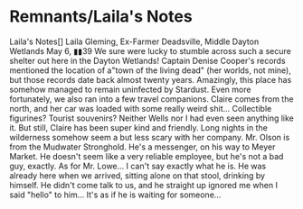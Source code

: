 # Remnants/Laila's Notes

Laila's Notes[]
Laila Gleming, Ex-Farmer
Deadsville, Middle Dayton Wetlands
May 6, ▮▮39
We sure were lucky to stumble across such a secure shelter out here in the Dayton Wetlands! Captain Denise  Cooper's records mentioned the location of a"town of the living dead" (her worlds, not mine), but those records date back almost twenty years. Amazingly, this place has somehow managed to remain uninfected by Stardust. Even more fortunately, we also ran into a few travel companions.
Claire comes from the north, and her car was loaded with some really weird shit... Collectible figurines? Tourist souvenirs? Neither Wells nor I had even seen anything like it. But still, Claire has been super kind and friendly. Long nights in the wilderness somehow seem a but less scary with her company.
Mr. Olson is from the Mudwater Stronghold. He's a messenger, on his way to Meyer Market. He doesn't seem like a very reliable employee, but he's not a bad guy, exactly.
As for Mr. Lowe... I can't say exactly what he is. He was already here when we arrived, sitting alone on that stool, drinking by himself. He didn't come talk to us, and he straight up ignored me when I said "hello" to him...  It's as if he is waiting for someone...
